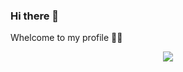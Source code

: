 ### Hi there 👋
Whelcome to my profile ✌🏽

<p align="center">
  <a href="https://github.com/wervlad">
    <img src="https://komarev.com/ghpvc/?username=officialkhairi&color=blue&style=flat)" />
  </a>
</p>
<!--
**officialkhairi/officialkhairi** is a ✨ _special_ ✨ repository because its `README.md` (this file) appears on your GitHub profile.

Here are some ideas to get you started:

- 🔭 I’m currently working on ...
- 🌱 I’m currently learning ...
- 👯 I’m looking to collaborate on ...
- 🤔 I’m looking for help with ...
- 💬 Ask me about ...
- 📫 How to reach me: ...
- 😄 Pronouns: ...
- ⚡ Fun fact: ...
-->

